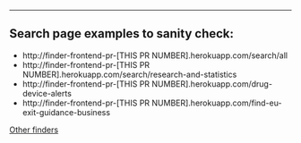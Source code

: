
---

## Search page examples to sanity check:

- http://finder-frontend-pr-[THIS PR NUMBER].herokuapp.com/search/all
- http://finder-frontend-pr-[THIS PR NUMBER].herokuapp.com/search/research-and-statistics
- http://finder-frontend-pr-[THIS PR NUMBER].herokuapp.com/drug-device-alerts
- http://finder-frontend-pr-[THIS PR NUMBER].herokuapp.com/find-eu-exit-guidance-business

[Other finders](https://live-stuff.herokuapp.com/finders)
